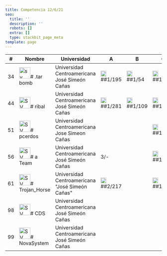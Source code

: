 ```yaml
---
title: Competencia 12/6/21
seo:
  title: ''
  description: ''
  robots: []
  extra: []
  type: stackbit_page_meta
template: page
---
```

<table>
<thead>
  <tr>
    <th>#</th>
    <th>Nombre</th>
    <th>Universidad</th>
    <th>A  </th>
    <th>B  </th>
    <th>C  </th>
    <th>D  </th>
    <th>E  </th>
    <th>F  </th>
    <th>G  </th>
    <th>H  </th>
    <th>I  </th>
    <th>J  </th>
    <th>K  </th>
    <th>L  </th>
    <th>M  </th>
    <th>N  </th>
    <th>O  </th>
    <th>Total</th>
    <th></th>
    <th></th>
    <th></th>
  </tr>
</thead>
<tbody>
  <tr>
    <td>34</td>
    <td><img src="/images/sv.png" alt="sv" width="36"># .tar bomb</td>
    <td>Universidad Centroamericana José Simeón Cañas</td>
    <td><img src="/images/globoA.png" alt="Image" width="18">##1/195</td>
    <td><img src="/images/globoB.png" alt="Image" width="18">##1/54</td>
    <td><img src="/images/globoC.png" alt="Image" width="18">##1/58</td>
    <td>  </td>
    <td>  </td>
    <td><img src="/images/globoF.png" alt="Image" width="18">##1/86</td>
    <td>  </td>
    <td>  </td>
    <td>  </td>
    <td>  </td>
    <td>  </td>
    <td> 2/-</td>
    <td>  </td>
    <td>  </td>
    <td>  </td>
    <td><img src="/images/globoP.png" alt="Image" width="18">##1/48</td>
    <td><img src="/images/globoQ.png" alt="Image" width="18">##1/38</td>
    <td>  </td>
    <td>6 (479)</td>
  </tr>
  <tr>
    <td>44</td>
    <td><img src="/images/sv.png" alt="SV" width="36"># ribal</td>
    <td>Universidad Centroamericana José Simeón Cañas</td>
    <td><img src="/images/globoA.png" alt="Image" width="18">##1/281</td>
    <td><img src="/images/globoB.png" alt="Image" width="18">##1/109</td>
    <td><img src="/images/globoC.png" alt="Image" width="18">##1/64</td>
    <td>  </td>
    <td>  </td>
    <td><img src="/images/globoF.png" alt="Image" width="18">##3/295</td>
    <td>  </td>
    <td>  </td>
    <td>  </td>
    <td>  </td>
    <td>  </td>
    <td>  </td>
    <td>  </td>
    <td>  </td>
    <td>  </td>
    <td>  </td>
    <td><img src="/images/globoQ.png" alt="Image" width="18">##1/17</td>
    <td>  </td>
    <td>5 (806)</td>
  </tr>
  <tr>
    <td>51</td>
    <td><img src="/images/sv.png" alt="SV" width="36"># pcerdos</td>
    <td>Universidad Centroamericana Jose Simeon Cañas</td>
    <td>  </td>
    <td>  </td>
    <td><img src="/images/globoC.png" alt="Image" width="18">##1/86</td>
    <td>  </td>
    <td>  </td>
    <td><img src="/images/globoF.png" alt="Image" width="18">##5/269</td>
    <td>  </td>
    <td>  </td>
    <td>  </td>
    <td>  </td>
    <td>  </td>
    <td>  </td>
    <td>  </td>
    <td>  </td>
    <td>  </td>
    <td><img src="/images/globoP.png" alt="Image" width="18">##1/209</td>
    <td><img src="/images/globoQ.png" alt="Image" width="18">##2/145</td>
    <td>  </td>
    <td>4 (809)</td>
  </tr>
  <tr>
    <td>56</td>
    <td><img src="/images/sv.png" alt="SV" width="36"># a Team</td>
    <td>Universidad Centroamericana José Simeón Cañas</td>
    <td> 3/-</td>
    <td>  </td>
    <td><img src="/images/globoC.png" alt="Image" width="18">##1/112</td>
    <td>  </td>
    <td>  </td>
    <td><img src="/images/globoF.png" alt="Image" width="18">##2/193</td>
    <td>  </td>
    <td>  </td>
    <td>  </td>
    <td>  </td>
    <td>  </td>
    <td>  </td>
    <td>  </td>
    <td>  </td>
    <td>  </td>
    <td> 3/-</td>
    <td><img src="/images/globoQ.png" alt="Image" width="18">##2/26</td>
    <td>  </td>
    <td>3 (371)</td>
  </tr>
  <tr>
    <td>61</td>
    <td><img src="/images/sv.png" alt="SV" width="36"># Trojan_Horse</td>
    <td>Universidad Centroamericana "José Simeón Cañas"</td>
    <td><img src="/images/globoA.png" alt="Image" width="18">##2/217</td>
    <td>  </td>
    <td><img src="/images/globoC.png" alt="Image" width="18">##1/265</td>
    <td>  </td>
    <td>  </td>
    <td>  </td>
    <td>  </td>
    <td>  </td>
    <td>  </td>
    <td>  </td>
    <td>  </td>
    <td>  </td>
    <td>  </td>
    <td>  </td>
    <td>  </td>
    <td>  </td>
    <td><img src="/images/globoQ.png" alt="Image" width="18">##1/250</td>
    <td>  </td>
    <td>3 (752)</td>
  </tr>
  <tr>
    <td>98</td>
    <td><img src="/images/sv.png" alt="SV" width="36"># CDS</td>
    <td>Universidad Centroamericana José Simeón Cañas</td>
    <td>  </td>
    <td>  </td>
    <td>  </td>
    <td>  </td>
    <td>  </td>
    <td>  </td>
    <td>  </td>
    <td>  </td>
    <td>  </td>
    <td>  </td>
    <td>  </td>
    <td>  </td>
    <td>  </td>
    <td>  </td>
    <td>  </td>
    <td>  </td>
    <td>  </td>
    <td>  </td>
    <td>0 (0)</td>
  </tr>
  <tr>
    <td>99</td>
    <td><img src="/images/sv.png" alt="SV" width="36"># NovaSystem</td>
    <td>Universidad Centroamericana José Simeón Cañas</td>
    <td>  </td>
    <td>  </td>
    <td>  </td>
    <td>  </td>
    <td>  </td>
    <td>  </td>
    <td>  </td>
    <td>  </td>
    <td>  </td>
    <td>  </td>
    <td>  </td>
    <td>  </td>
    <td>  </td>
    <td>  </td>
    <td>  </td>
    <td>  </td>
    <td> 2/-</td>
    <td>  </td>
    <td>0 (0)</td>
  </tr>
</tbody>
</table>